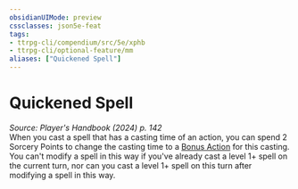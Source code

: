 ```yaml
---
obsidianUIMode: preview
cssclasses: json5e-feat
tags:
- ttrpg-cli/compendium/src/5e/xphb
- ttrpg-cli/optional-feature/mm
aliases: ["Quickened Spell"]
---
```

# Quickened Spell
*Source: Player's Handbook (2024) p. 142*  
When you cast a spell that has a casting time of an action, you can spend 2 Sorcery Points to change the casting time to a [Bonus Action](2-Mechanics/CLI/rules/variant-rules/bonus-action-xphb.md) for this casting. You can't modify a spell in this way if you've already cast a level 1+ spell on the current turn, nor can you cast a level 1+ spell on this turn after modifying a spell in this way.